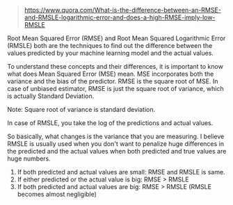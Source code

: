 > https://www.quora.com/What-is-the-difference-between-an-RMSE-and-RMSLE-logarithmic-error-and-does-a-high-RMSE-imply-low-RMSLE

Root Mean Squared Error (RMSE) and Root Mean Squared Logarithmic Error (RMSLE) both are the techniques to find out the difference between the values predicted by your machine learning model and the actual values.

To understand these concepts and their differences, it is important to know what does Mean Squared Error (MSE) mean. MSE incorporates both the variance and the bias of the predictor. RMSE is the square root of MSE. In case of unbiased estimator, RMSE is just the square root of variance, which is actually Standard Deviation.

Note: Square root of variance is standard deviation.

In case of RMSLE, you take the log of the predictions and actual values. 

So basically, what changes is the variance that you are measuring. I believe RMSLE is usually used when you don't want to penalize huge differences in the predicted and the actual values when both predicted and true values are huge numbers.

1. If both predicted and actual values are small: RMSE and RMSLE is same.
2. If either predicted or the actual value is big: RMSE > RMSLE
3. If both predicted and actual values are big: RMSE > RMSLE (RMSLE becomes almost negligible)